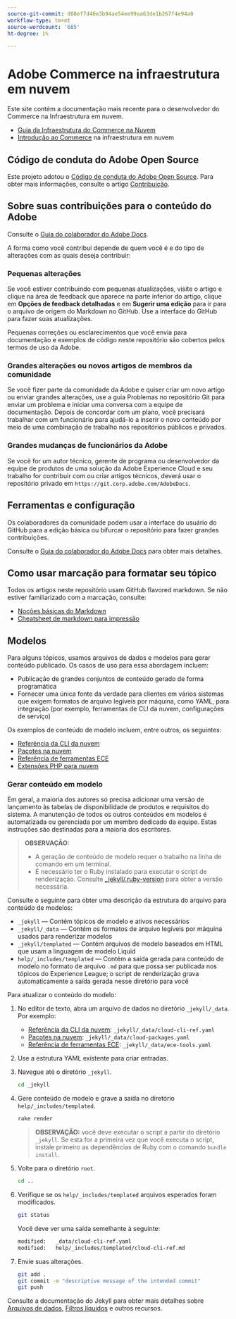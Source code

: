 ```yaml
---
source-git-commit: d08ef7d46e3b94ae54ee99aa63de1b267f4e94a0
workflow-type: tm+mt
source-wordcount: '685'
ht-degree: 1%

---
```

# Adobe Commerce na infraestrutura em nuvem

Este site contém a documentação mais recente para o desenvolvedor do Commerce na Infraestrutura em nuvem.

- [Guia da Infraestrutura do Commerce na Nuvem](https://experienceleague.adobe.com/en/docs/commerce-on-cloud/user-guide/overview)
- [Introdução ao Commerce](https://experienceleague.adobe.com/en/docs/commerce-on-cloud/start/overview) na infraestrutura em nuvem

## Código de conduta do Adobe Open Source

Este projeto adotou o [Código de conduta do Adobe Open Source](code-of-conduct.md). Para obter mais informações, consulte o artigo [Contribuição](contributing.md).

## Sobre suas contribuições para o conteúdo do Adobe

Consulte o [Guia do colaborador do Adobe Docs](https://experienceleague.adobe.com/en/docs/contributor/contributor-guide/introduction).

A forma como você contribui depende de quem você é e do tipo de alterações com as quais deseja contribuir:

### Pequenas alterações

Se você estiver contribuindo com pequenas atualizações, visite o artigo e clique na área de feedback que aparece na parte inferior do artigo, clique em **Opções de feedback detalhadas** e em **Sugerir uma edição** para ir para o arquivo de origem do Markdown no GitHub. Use a interface do GitHub para fazer suas atualizações.

Pequenas correções ou esclarecimentos que você envia para documentação e exemplos de código neste repositório são cobertos pelos termos de uso da Adobe.

### Grandes alterações ou novos artigos de membros da comunidade

Se você fizer parte da comunidade da Adobe e quiser criar um novo artigo ou enviar grandes alterações, use a guia Problemas no repositório Git para enviar um problema e iniciar uma conversa com a equipe de documentação. Depois de concordar com um plano, você precisará trabalhar com um funcionário para ajudá-lo a inserir o novo conteúdo por meio de uma combinação de trabalho nos repositórios públicos e privados.

### Grandes mudanças de funcionários da Adobe

Se você for um autor técnico, gerente de programa ou desenvolvedor da equipe de produtos de uma solução da Adobe Experience Cloud e seu trabalho for contribuir com ou criar artigos técnicos, deverá usar o repositório privado em `https://git.corp.adobe.com/AdobeDocs`.

## Ferramentas e configuração

Os colaboradores da comunidade podem usar a interface do usuário do GitHub para a edição básica ou bifurcar o repositório para fazer grandes contribuições.

Consulte o [Guia do colaborador do Adobe Docs](https://experienceleague.adobe.com/en/docs/contributor/contributor-guide/introduction) para obter mais detalhes.

## Como usar marcação para formatar seu tópico

Todos os artigos neste repositório usam GitHub flavored markdown. Se não estiver familiarizado com a marcação, consulte:

- [Noções básicas do Markdown](https://docs.github.com/en/get-started/writing-on-github/getting-started-with-writing-and-formatting-on-github/basic-writing-and-formatting-syntax)
- [Cheatsheet de markdown para impressão](https://docs.github.com/en/get-started/writing-on-github/getting-started-with-writing-and-formatting-on-github/basic-writing-and-formatting-syntax)

## Modelos

Para alguns tópicos, usamos arquivos de dados e modelos para gerar conteúdo publicado. Os casos de uso para essa abordagem incluem:

- Publicação de grandes conjuntos de conteúdo gerado de forma programática
- Fornecer uma única fonte da verdade para clientes em vários sistemas que exigem formatos de arquivo legíveis por máquina, como YAML, para integração (por exemplo, ferramentas de CLI da nuvem, configurações de serviço)

Os exemplos de conteúdo de modelo incluem, entre outros, os seguintes:

- [Referência da CLI da nuvem](help/templated/cloud-cli-ref.md)
- [Pacotes na nuvem](help/templated/cloud-packages.md)
- [Referência de ferramentas ECE](help/templated/ece-tools.md)
- [Extensões PHP para nuvem](help/templated/php-extensions-cloud.md)

### Gerar conteúdo em modelo

Em geral, a maioria dos autores só precisa adicionar uma versão de lançamento às tabelas de disponibilidade de produtos e requisitos do sistema. A manutenção de todos os outros conteúdos em modelos é automatizada ou gerenciada por um membro dedicado da equipe. Estas instruções são destinadas para a maioria dos escritores.

>**OBSERVAÇÃO:**
>
>- A geração de conteúdo de modelo requer o trabalho na linha de comando em um terminal.
>- É necessário ter o Ruby instalado para executar o script de renderização. Consulte [_jekyll/.ruby-version](_jekyll/.ruby-version) para obter a versão necessária.

Consulte o seguinte para obter uma descrição da estrutura do arquivo para conteúdo de modelos:

- `_jekyll` — Contém tópicos de modelo e ativos necessários
- `_jekyll/_data` — Contém os formatos de arquivo legíveis por máquina usados para renderizar modelos
- `_jekyll/templated` — Contém arquivos de modelo baseados em HTML que usam a linguagem de modelo Liquid
- `help/_includes/templated` — Contém a saída gerada para conteúdo de modelo no formato de arquivo `.md` para que possa ser publicada nos tópicos do Experience League; o script de renderização grava automaticamente a saída gerada nesse diretório para você

Para atualizar o conteúdo do modelo:

1. No editor de texto, abra um arquivo de dados no diretório `_jekyll/_data`. Por exemplo:

   - [Referência da CLI da nuvem](help/templated/cloud-cli-ref.md): `_jekyll/_data/cloud-cli-ref.yaml`
   - [Pacotes na nuvem](help/templated/cloud-packages.md): `_jekyll/_data/cloud-packages.yaml`
   - [Referência de ferramentas ECE](help/templated/ece-tools.md): `_jekyll/_data/ece-tools.yaml`

2. Use a estrutura YAML existente para criar entradas.

3. Navegue até o diretório `_jekyll`.

   ```bash
   cd _jekyll
   ```

4. Gere conteúdo de modelo e grave a saída no diretório `help/_includes/templated`.

   ```bash
   rake render
   ```

   >**OBSERVAÇÃO:** você deve executar o script a partir do diretório `_jekyll`. Se esta for a primeira vez que você executa o script, instale primeiro as dependências de Ruby com o comando `bundle install`.

5. Volte para o diretório `root`.

   ```bash
   cd ..
   ```

6. Verifique se os `help/_includes/templated` arquivos esperados foram modificados.

   ```bash
   git status
   ```

   Você deve ver uma saída semelhante à seguinte:

   ```bash
   modified:   _data/cloud-cli-ref.yaml
   modified:   help/_includes/templated/cloud-cli-ref.md
   ```

7. Envie suas alterações.

   ```bash
   git add .
   git commit -m "descriptive message of the intended commit"
   git push
   ```

Consulte a documentação do Jekyll para obter mais detalhes sobre [Arquivos de dados](https://jekyllrb.com/docs/datafiles), [Filtros líquidos](https://jekyllrb.com/docs/liquid/filters/) e outros recursos.
